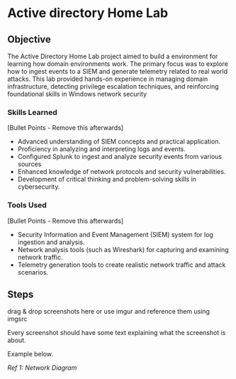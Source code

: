 # Active directory Home Lab

## Objective

The Active Directory Home Lab project aimed to build a environment for learning how domain environments work. The primary focus was to explore how to ingest events to a SIEM and generate telemetry related to real world attacks. This lab provided hands-on experience in managing domain infrastructure, detecting privilege escalation techniques, and reinforcing foundational skills in Windows network security

### Skills Learned
[Bullet Points - Remove this afterwards]

- Advanced understanding of SIEM concepts and practical application.
- Proficiency in analyzing and interpreting logs and events.
- Configured Splunk to ingest and analyze security events from various sources
- Enhanced knowledge of network protocols and security vulnerabilities.
- Development of critical thinking and problem-solving skills in cybersecurity.

### Tools Used
[Bullet Points - Remove this afterwards]

- Security Information and Event Management (SIEM) system for log ingestion and analysis.
- Network analysis tools (such as Wireshark) for capturing and examining network traffic.
- Telemetry generation tools to create realistic network traffic and attack scenarios.

## Steps
drag & drop screenshots here or use imgur and reference them using imgsrc

Every screenshot should have some text explaining what the screenshot is about.

Example below.

*Ref 1: Network Diagram*
